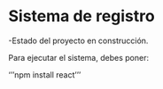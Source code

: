 <h1> Sistema de registro</h1>

-Estado del proyecto en construcción. 

Para ejecutar el sistema, debes poner:

‘’’npm install react’’’


